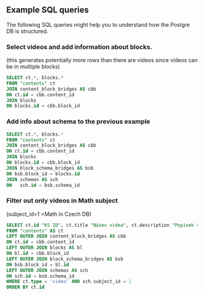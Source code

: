 Example SQL queries
-------------------

The following SQL queries might help you to understand how the Postgre DB is structured.


### Select videos and add information about blocks.
(this generates potentially more rows than there are videos since videos can be in multiple blocks)

```sql
SELECT ct.*, blocks.*
FROM "contents" ct 
JOIN content_block_bridges AS cbb
ON ct.id = cbb.content_id
JOIN blocks
ON blocks.id = cbb.block_id
```

### Add info about schema to the previous example

```sql
SELECT ct.*, blocks.*
FROM "contents" ct 
JOIN content_block_bridges AS cbb
ON ct.id = cbb.content_id
JOIN blocks
ON blocks.id = cbb.block_id
JOIN block_schema_bridges AS bsb
ON bsb.block_id = blocks.id
JOIN schemas AS sch
ON   sch.id = bsb.schema_id
```


### Filter out only videos in Math subject 
(subject_id=1 =Math in Czech DB)

```sql
SELECT ct.id "KS ID", ct.title "Název videa", ct.description "Popisek videa", to_char(CURRENT_DATE + ct.duration * INTERVAL '1 second','HH24:MI:SS') "Délka videa", bl.title "Název bloku", sch.title "Název schema", ct.youtube_id, ct.youtube_id_original, ct.hidden "Hidden video", sch.id "Schema ID", bl.id "block ID"
FROM "contents" AS ct
LEFT OUTER JOIN content_block_bridges AS cbb
ON ct.id = cbb.content_id
LEFT OUTER JOIN blocks AS bl
ON bl.id = cbb.block_id
LEFT OUTER JOIN block_schema_bridges AS bsb
ON bsb.block_id = bl.id
LEFT OUTER JOIN schemas AS sch
ON sch.id = bsb.schema_id
WHERE ct.type = 'video' AND sch.subject_id = 1
ORDER BY ct.id
```


